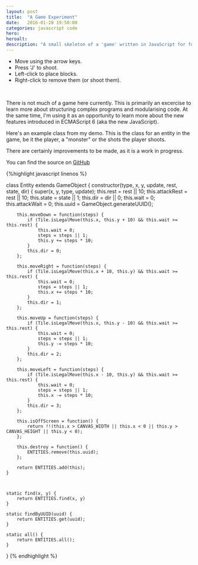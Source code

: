 ```yaml
---
layout: post
title:  "A Game Experiment"
date:   2016-01-28 19:50:00
categories: javascript code
hero:
heroalt:
description: "A small skeleton of a 'game' written in JavaScript for fun."
---
```

* Move using the arrow keys.
* Press 'J' to shoot. 
* Left-click to place blocks.
* Right-click to remove them (or shoot them).

<br>
<script src="/assets/main.js"></script>
<canvas id="scene" width="500" height="300"></canvas>

There is not much of a game here currently. This is primarily an excercise to learn more about structuring complex programs and modularising code. At the same time, I'm using it as an opportunity to learn more about the new features introduced in ECMAScript 6 (aka the new JavaScript).

Here's an example class from my demo. This is the class for an entity in the game, be it the player, a "monster" or the shots the player shoots.

There are certainly improvements to be made, as it is a work in progress.

You can find the source on [GitHub](https://github.com/nkrisc/game-experiment)

{%highlight javascript linenos %}

class Entity extends GameObject {
    constructor(type, x, y, update, rest, state, dir) {
        super(x, y, type, update);
        this.rest = rest || 10;
        this.attackRest = rest || 10;
        this.state = state || 1;
        this.dir = dir || 0;
        this.wait = 0;
        this.attackWait = 0;
        this.uuid = GameObject.generateUUID();

        this.moveDown = function(steps) {
            if (Tile.isLegalMove(this.x, this.y + 10) && this.wait >= this.rest) {
                this.wait = 0;
                steps = steps || 1;
                this.y += steps * 10;
            }
            this.dir = 0;
        };

        this.moveRight = function(steps) {
            if (Tile.isLegalMove(this.x + 10, this.y) && this.wait >= this.rest) {
                this.wait = 0;
                steps = steps || 1;
                this.x += steps * 10;
            }
            this.dir = 1;
        };

        this.moveUp = function(steps) {
            if (Tile.isLegalMove(this.x, this.y - 10) && this.wait >= this.rest) {
                this.wait = 0;
                steps = steps || 1;
                this.y -= steps * 10;
            }
            this.dir = 2;
        };

        this.moveLeft = function(steps) {
            if (Tile.isLegalMove(this.x - 10, this.y) && this.wait >= this.rest) {
                this.wait = 0;
                steps = steps || 1;
                this.x -= steps * 10;
            }
            this.dir = 3;
        };

        this.isOffScreen = function() {
            return !!(this.x > CANVAS_WIDTH || this.x < 0 || this.y > CANVAS_HEIGHT || this.y < 0);
        };

        this.destroy = function() {
            ENTITIES.remove(this.uuid);
        };

        return ENTITIES.add(this);
    }



    static find(x, y) {
        return ENTITIES.find(x, y)
    }

    static findByUUID(uuid) {
        return ENTITIES.get(uuid);
    }

    static all() {
        return ENTITIES.all();
    }

}
{% endhighlight %}